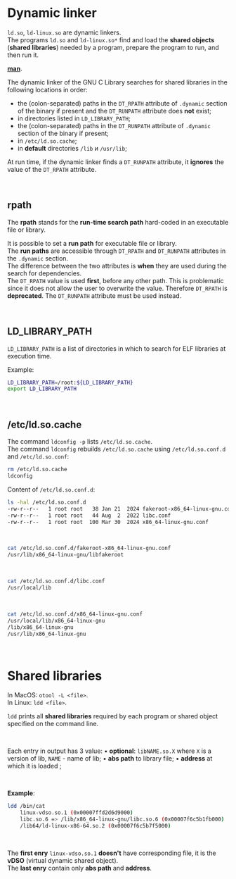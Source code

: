 # Dynamic linker
`ld.so`, `ld-linux.so` are dynamic linkers.<br>
The programs `ld.so` and `ld-linux.so*` find and load the **shared objects** (**shared libraries**) needed by a program, prepare the program to run, and then run it.<br>

[**man**](https://man7.org/linux/man-pages/man8/ld.so.8.html).<br>

The dynamic linker of the GNU C Library searches for shared libraries in the following locations in order:
- the (colon-separated) paths in the `DT_RPATH` attribute of `.dynamic` section of the binary if present and the `DT_RUNPATH` attribute does **not** exist;
- in directories listed in `LD_LIBRARY_PATH`;
- the (colon-separated) paths in the `DT_RUNPATH` attribute of `.dynamic` section of the binary if present;
- in `/etc/ld.so.cache`;
- in **default** directories `/lib` и `/usr/lib`;

At run time, if the dynamic linker finds a `DT_RUNPATH` attribute, it **ignores** the value of the `DT_RPATH` attribute.

<br>

## rpath
The **rpath** stands for the **run-time search path** hard-coded in an executable file or library.<br>

It is possible to set a **run path** for executable file or library.<br>
The **run paths** are accessible through `DT_RPATH` and `DT_RUNPATH` attributes in the `.dynamic` section.<br>
The difference between the two attributes is **when** they are used during the search for dependencies.<br>
The `DT_RPATH` value is used **first**, before any other path. This is problematic since it does not allow the user to overwrite the value. Therefore `DT_RPATH` is **deprecated**.
The `DT_RUNPATH` attribute must be used instead.<br>

<br>

## LD_LIBRARY_PATH
`LD_LIBRARY_PATH` is a list of directories in which to search for ELF libraries at execution time.<br>

Example:
```bash
LD_LIBRARY_PATH=/root:${LD_LIBRARY_PATH}
export LD_LIBRARY_PATH
```

<br>

## /etc/ld.so.cache
The command `ldconfig -p` lists `/etc/ld.so.cache`.<br>
The command `ldconfig` rebuilds `/etc/ld.so.cache` using `/etc/ld.so.conf.d` and `/etc/ld.so.conf`:
```bash
rm /etc/ld.so.cache
ldconfig
```

Content of `/etc/ld.so.conf.d`:
```bash
ls -hal /etc/ld.so.conf.d
-rw-r--r--   1 root root   38 Jan 21  2024 fakeroot-x86_64-linux-gnu.conf
-rw-r--r--   1 root root   44 Aug  2  2022 libc.conf
-rw-r--r--   1 root root  100 Mar 30  2024 x86_64-linux-gnu.conf
```

<br>

```bash
cat /etc/ld.so.conf.d/fakeroot-x86_64-linux-gnu.conf 
/usr/lib/x86_64-linux-gnu/libfakeroot
```

<br>

```bash
cat /etc/ld.so.conf.d/libc.conf 
/usr/local/lib
```

<br>

```bash
cat /etc/ld.so.conf.d/x86_64-linux-gnu.conf
/usr/local/lib/x86_64-linux-gnu
/lib/x86_64-linux-gnu
/usr/lib/x86_64-linux-gnu
```

<br>

# Shared libraries
In MacOS: `otool -L <file>`.<br>
In Linux: `ldd <file>`.<br>

`ldd` prints all **shared libraries** required by each program or shared object specified on the command line.<br>

<br>

Each entry in output has 3 value:
•	**optional**: `libNAME.so.X` where `X` is a version of lib, `NAME` - name of lib;
•	**abs path** to library file;
•	**address** at which it is loaded ;

<br>

**Example**:
```bash
ldd /bin/cat
    linux-vdso.so.1 (0x00007ffd2d6d9000)
    libc.so.6 => /lib/x86_64-linux-gnu/libc.so.6 (0x00007f6c5b1fb000)
    /lib64/ld-linux-x86-64.so.2 (0x00007f6c5b7f5000)
```

<br>

The **first enry** `linux-vdso.so.1` **doesn't** have corresponding file, it is the **vDSO** (virtual dynamic shared object).<br>
The **last enry** contain only **abs path** and **address**.<br>